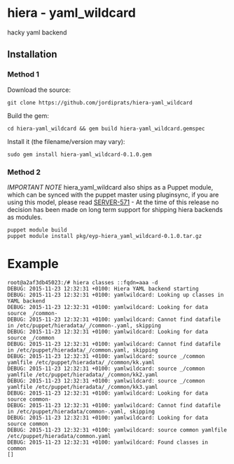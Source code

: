 # hiera - yaml_wildcard

hacky yaml backend

## Installation



### Method 1

Download the source:

```
git clone https://github.com/jordiprats/hiera-yaml_wildcard
```

Build the gem:

```
cd hiera-yaml_wildcard && gem build hiera-yaml_wildcard.gemspec
```

Install it (the filename/version may vary):

```
sudo gem install hiera-yaml_wildcard-0.1.0.gem
```

### Method 2

*IMPORTANT NOTE* hiera_yaml_wildcard also ships as a Puppet module, which can be synced with the puppet master using pluginsync, if you are using this model, please read [SERVER-571](https://tickets.puppetlabs.com/browse/SERVER-571) - At the time of this release no decision has been made on long term support for shipping hiera backends as modules.

```
puppet module build
puppet module install pkg/eyp-hiera_yaml_wildcard-0.1.0.tar.gz
```

Example
=======

```
root@a2af3db45023:/# hiera classes ::fqdn=aaa -d
DEBUG: 2015-11-23 12:32:31 +0100: Hiera YAML backend starting
DEBUG: 2015-11-23 12:32:31 +0100: yamlwildcard: Looking up classes in YAML backend
DEBUG: 2015-11-23 12:32:31 +0100: yamlwildcard: Looking for data source _/common-
DEBUG: 2015-11-23 12:32:31 +0100: yamlwildcard: Cannot find datafile in /etc/puppet/hieradata/_/common-.yaml, skipping
DEBUG: 2015-11-23 12:32:31 +0100: yamlwildcard: Looking for data source _/common
DEBUG: 2015-11-23 12:32:31 +0100: yamlwildcard: Cannot find datafile in /etc/puppet/hieradata/_/common.yaml, skipping
DEBUG: 2015-11-23 12:32:31 +0100: yamlwildcard: source _/common yamlfile /etc/puppet/hieradata/_/common/kk.yaml
DEBUG: 2015-11-23 12:32:31 +0100: yamlwildcard: source _/common yamlfile /etc/puppet/hieradata/_/common/kk2.yaml
DEBUG: 2015-11-23 12:32:31 +0100: yamlwildcard: source _/common yamlfile /etc/puppet/hieradata/_/common/kk3.yaml
DEBUG: 2015-11-23 12:32:31 +0100: yamlwildcard: Looking for data source common-
DEBUG: 2015-11-23 12:32:31 +0100: yamlwildcard: Cannot find datafile in /etc/puppet/hieradata/common-.yaml, skipping
DEBUG: 2015-11-23 12:32:31 +0100: yamlwildcard: Looking for data source common
DEBUG: 2015-11-23 12:32:31 +0100: yamlwildcard: source common yamlfile /etc/puppet/hieradata/common.yaml
DEBUG: 2015-11-23 12:32:31 +0100: yamlwildcard: Found classes in common
[]
```
